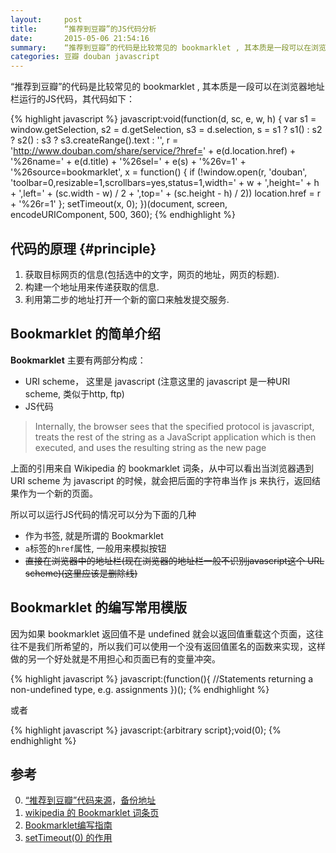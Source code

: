 ```yaml
---
layout:     post
title:      “推荐到豆瓣”的JS代码分析
date:       2015-05-06 21:54:16
summary:    “推荐到豆瓣”的代码是比较常见的 bookmarklet , 其本质是一段可以在浏览器地址栏运行的JS代码。
categories: 豆瓣 douban javascript 
---
```


“推荐到豆瓣”的代码是比较常见的 bookmarklet , 其本质是一段可以在浏览器地址栏运行的JS代码，其代码如下：

{% highlight javascript %}
javascript:void(function(d, sc, e, w, h) {
  var s1 = window.getSelection,
    s2 = d.getSelection,
    s3 = d.selection,
    s = s1 ? s1() : s2 ? s2() : s3 ? s3.createRange().text : '',
    r = 'http://www.douban.com/share/service/?href=' + e(d.location.href) + '%26name=' + e(d.title) + '%26sel=' + e(s) + '%26v=1' + '%26source=bookmarklet',
    x = function() {
      if (!window.open(r, 'douban', 'toolbar=0,resizable=1,scrollbars=yes,status=1,width=' + w + ',height=' + h + ',left=' + (sc.width - w) / 2 + ',top=' + (sc.height - h) / 2)) location.href = r + '%26r=1'
    };
  setTimeout(x, 0);
})(document, screen, encodeURIComponent, 500, 360);
{% endhighlight %}

## 代码的原理 {#principle}

1. 获取目标网页的信息(包括选中的文字，网页的地址，网页的标题).
2. 构建一个地址用来传递获取的信息.
3. 利用第二步的地址打开一个新的窗口来触发提交服务.

## Bookmarklet 的简单介绍

**Bookmarklet** 主要有两部分构成： 

- URI scheme， 这里是 javascript (注意这里的 javascript 是一种URI scheme, 类似于http, ftp)
- JS代码

> Internally, the browser sees that the specified protocol is javascript, treats the rest of the string as a JavaScript application which is then executed, and uses the resulting string as the new page

上面的引用来自 Wikipedia 的 bookmarklet 词条，从中可以看出当浏览器遇到 URI scheme 为 javascript 的时候，就会把后面的字符串当作 js 来执行，返回结果作为一个新的页面。

所以可以运行JS代码的情况可以分为下面的几种

- 作为书签, 就是所谓的 Bookmarklet 
- ```a```标签的```href```属性, 一般用来模拟按钮
- ~~直接在浏览器中的地址栏(现在浏览器的地址栏一般不识别javascript这个 URL scheme)(这里应该是删除线)~~

## Bookmarklet 的编写常用模版

因为如果 bookmarklet 返回值不是 undefined 就会以返回值重载这个页面，这往往不是我们所希望的，所以我们可以使用一个没有返回值匿名的函数来实现，这样做的另一个好处就是不用担心和页面已有的变量冲突。

{% highlight javascript %}
javascript:(function(){
  //Statements returning a non-undefined type, e.g. assignments
})();
{% endhighlight %}

或者

{% highlight javascript %}
javascript:{arbitrary script};void(0);
{% endhighlight %}


## 参考
0. [“推荐到豆瓣”代码来源](http://www.douban.com/service/bookmarklet)，[备份地址]()
0. [wikipedia 的 Bookmarklet 词条页](http://en.wikipedia.org/wiki/Bookmarklet)
1. [Bookmarklet编写指南](http://www.ruanyifeng.com/blog/2011/06/a_guide_for_writing_bookmarklet.html)
2. [setTimeout(0) 的作用](http://pandacafe.net/blog/337)
